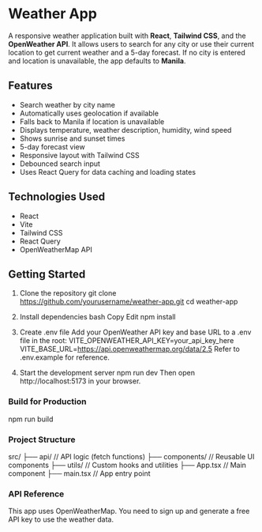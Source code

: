 # Weather App

A responsive weather application built with **React**, **Tailwind CSS**, and the **OpenWeather API**. It allows users to search for any city or use their current location to get current weather and a 5-day forecast. If no city is entered and location is unavailable, the app defaults to **Manila**.

## Features

- Search weather by city name
- Automatically uses geolocation if available
- Falls back to Manila if location is unavailable
- Displays temperature, weather description, humidity, wind speed
- Shows sunrise and sunset times
- 5-day forecast view
- Responsive layout with Tailwind CSS
- Debounced search input
- Uses React Query for data caching and loading states

## Technologies Used

- React
- Vite
- Tailwind CSS
- React Query
- OpenWeatherMap API

## Getting Started

1. Clone the repository
git clone https://github.com/yourusername/weather-app.git
cd weather-app

2. Install dependencies
bash
Copy
Edit
npm install

3. Create .env file
Add your OpenWeather API key and base URL to a .env file in the root:
VITE_OPENWEATHER_API_KEY=your_api_key_here
VITE_BASE_URL=https://api.openweathermap.org/data/2.5
Refer to .env.example for reference.

4. Start the development server
npm run dev
Then open http://localhost:5173 in your browser.

### Build for Production
npm run build

### Project Structure
src/
├── api/                // API logic (fetch functions)
├── components/         // Reusable UI components
├── utils/              // Custom hooks and utilities
├── App.tsx             // Main component
├── main.tsx            // App entry point

### API Reference
This app uses OpenWeatherMap. You need to sign up and generate a free API key to use the weather data.
